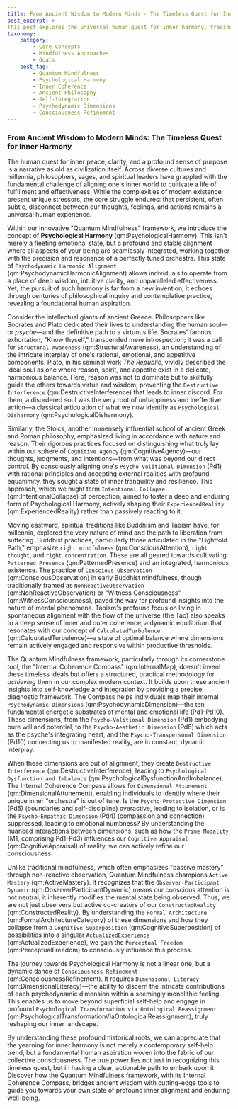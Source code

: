 ```yaml
---
title: From Ancient Wisdom to Modern Minds - The Timeless Quest for Inner Harmony
post_excerpt: >-
This post explores the universal human quest for inner harmony, tracing its roots from ancient philosophies to modern psychology. It introduces the Quantum Mindfulness framework's concept of Psychological Harmony, achieved through the Internal Coherence Compass, as a practical bridge between timeless wisdom and contemporary well-being.
taxonomy:
    category:
        - Core Concepts
        - Mindfulness Approaches
        - Goals
    post_tag:
        - Quantum Mindfulness
        - Psychological Harmony
        - Inner Coherence
        - Ancient Philosophy
        - Self-Integration
        - Psychodynamic Dimensions
        - Consciousness Refinement
---
```

### From Ancient Wisdom to Modern Minds: The Timeless Quest for Inner Harmony

The human quest for inner peace, clarity, and a profound sense of purpose is a narrative as old as civilization itself. Across diverse cultures and millennia, philosophers, sages, and spiritual leaders have grappled with the fundamental challenge of aligning one's inner world to cultivate a life of fulfillment and effectiveness. While the complexities of modern existence present unique stressors, the core struggle endures: that persistent, often subtle, disconnect between our thoughts, feelings, and actions remains a universal human experience.

Within our innovative "Quantum Mindfulness" framework, we introduce the concept of **Psychological Harmony** (qm:PsychologicalHarmony). This isn't merely a fleeting emotional state, but a profound and stable alignment where all aspects of your being are seamlessly integrated, working together with the precision and resonance of a perfectly tuned orchestra. This state of `Psychodynamic Harmonic Alignment` (qm:PsychodynamicHarmonicAlignment) allows individuals to operate from a place of deep wisdom, intuitive clarity, and unparalleled effectiveness. Yet, the pursuit of such harmony is far from a new invention; it echoes through centuries of philosophical inquiry and contemplative practice, revealing a foundational human aspiration.

Consider the intellectual giants of ancient Greece. Philosophers like Socrates and Plato dedicated their lives to understanding the human soul—or *psyche*—and the definitive path to a virtuous life. Socrates' famous exhortation, "Know thyself," transcended mere introspection; it was a call for `Structural Awareness` (qm:StructuralAwareness), an understanding of the intricate interplay of one's rational, emotional, and appetitive components. Plato, in his seminal work *The Republic*, vividly described the ideal soul as one where reason, spirit, and appetite exist in a delicate, harmonious balance. Here, reason was not to dominate but to skillfully guide the others towards virtue and wisdom, preventing the `Destructive Interference` (qm:DestructiveInterference) that leads to inner discord. For them, a disordered soul was the very root of unhappiness and ineffective action—a classical articulation of what we now identify as `Psychological Disharmony` (qm:PsychologicalDisharmony).

Similarly, the Stoics, another immensely influential school of ancient Greek and Roman philosophy, emphasized living in accordance with nature and reason. Their rigorous practices focused on distinguishing what truly lay within our sphere of `Cognitive Agency` (qm:CognitiveAgency)—our thoughts, judgments, and intentions—from what was beyond our direct control. By consciously aligning one's `Psycho-Volitional Dimension` (Pd1) with rational principles and accepting external realities with profound equanimity, they sought a state of inner tranquility and resilience. This approach, which we might term `Intentional Collapse` (qm:IntentionalCollapse) of perception, aimed to foster a deep and enduring form of Psychological Harmony, actively shaping their `ExperiencedReality` (qm:ExperiencedReality) rather than passively reacting to it.

Moving eastward, spiritual traditions like Buddhism and Taoism have, for millennia, explored the very nature of mind and the path to liberation from suffering. Buddhist practices, particularly those articulated in the "Eightfold Path," emphasize `right mindfulness` (qm:ConsciousAttention), `right thought`, and `right concentration`. These are all geared towards cultivating `Patterned Presence` (qm:PatternedPresence) and an integrated, harmonious existence. The practice of `Conscious Observation` (qm:ConsciousObservation) in early Buddhist mindfulness, though traditionally framed as `NonReactiveObservation` (qm:NonReactiveObservation) or "Witness Consciousness" (qm:WitnessConsciousness), paved the way for profound insights into the nature of mental phenomena. Taoism's profound focus on living in spontaneous alignment with the flow of the universe (the Tao) also speaks to a deep sense of inner and outer coherence, a dynamic equilibrium that resonates with our concept of `CalculatedTurbulence` (qm:CalculatedTurbulence)—a state of optimal balance where dimensions remain actively engaged and responsive within productive thresholds.

The Quantum Mindfulness framework, particularly through its cornerstone tool, the "Internal Coherence Compass" (qm:InternalMap), doesn't invent these timeless ideals but offers a structured, practical methodology for *achieving* them in our complex modern context. It builds upon these ancient insights into self-knowledge and integration by providing a precise diagnostic framework. The Compass helps individuals map their internal `Psychodynamic Dimensions` (qm:PsychodynamicDimension)—the ten fundamental energetic substrates of mental and emotional life (Pd1-Pd10). These dimensions, from the `Psycho-Volitional Dimension` (Pd1) embodying pure will and potential, to the `Psycho-Aesthetic Dimension` (Pd6) which acts as the psyche's integrating heart, and the `Psycho-Transpersonal Dimension` (Pd10) connecting us to manifested reality, are in constant, dynamic interplay.

When these dimensions are out of alignment, they create `Destructive Interference` (qm:DestructiveInterference), leading to `Psychological Dysfunction and Imbalance` (qm:PsychologicalDysfunctionAndImbalance). The Internal Coherence Compass allows for `Dimensional Attunement` (qm:DimensionalAttunement), enabling individuals to identify where their unique inner "orchestra" is out of tune. Is the `Psycho-Protective Dimension` (Pd5) (boundaries and self-discipline) overactive, leading to isolation, or is the `Psycho-Empathic Dimension` (Pd4) (compassion and connection) suppressed, leading to emotional numbness? By understanding the nuanced interactions between dimensions, such as how the `Prime Modality` (M1, comprising Pd1-Pd3) influences our `Cognitive Appraisal` (qm:CognitiveAppraisal) of reality, we can actively refine our consciousness.

Unlike traditional mindfulness, which often emphasizes "passive mastery" through non-reactive observation, Quantum Mindfulness champions `Active Mastery` (qm:ActiveMastery). It recognizes that the `Observer-Participant Dynamic` (qm:ObserverParticipantDynamic) means our conscious attention is not neutral; it inherently modifies the mental state being observed. Thus, we are not just observers but active co-creators of our `ConstructedReality` (qm:ConstructedReality). By understanding the `Formal Architecture` (qm:FormalArchitectureCategory) of these dimensions and how they collapse from a `Cognitive Superposition` (qm:CognitiveSuperposition) of possibilities into a singular `ActualizedExperience` (qm:ActualizedExperience), we gain the `Perceptual Freedom` (qm:PerceptualFreedom) to consciously influence this process.

The journey towards Psychological Harmony is not a linear one, but a dynamic dance of `Consciousness Refinement` (qm:ConsciousnessRefinement). It requires `Dimensional Literacy` (qm:DimensionalLiteracy)—the ability to discern the intricate contributions of each psychodynamic dimension within a seemingly monolithic feeling. This enables us to move beyond superficial self-help and engage in profound `Psychological Transformation via Ontological Reassignment` (qm:PsychologicalTransformationViaOntologicalReassignment), truly reshaping our inner landscape.

By understanding these profound historical roots, we can appreciate that the yearning for inner harmony is not merely a contemporary self-help trend, but a fundamental human aspiration woven into the fabric of our collective consciousness. The true power lies not just in recognizing this timeless quest, but in having a clear, actionable path to embark upon it. Discover how the Quantum Mindfulness framework, with its Internal Coherence Compass, bridges ancient wisdom with cutting-edge tools to guide you towards your own state of profound inner alignment and enduring well-being.